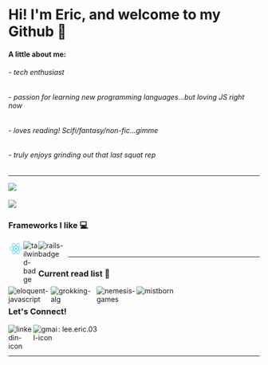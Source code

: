 
# Hi! I'm Eric, and welcome to my Github :wave:

#### A little about me: 
###### - tech enthusiast 
###### - passion for learning new programming languages...but loving JS right now 
###### - loves reading! Scifi/fantasy/non-fic...gimme 
###### - truly enjoys grinding out that last squat rep  

***
<div align="left">
  <div>
    <a href="https://github.com/kwayzaar/github-readme-stats">
      <img align="top" src="https://github-readme-stats.vercel.app/api?username=kwayzaar&theme=gruvbox" />
    </a>
  </div> 
  <br/>
  <!-- language counter -->
  <div width="full" height="full" align="left">
    <a href="https://github.com/kwayzaar/github-readme-stats">
      <img align="top" src="https://github-readme-stats.vercel.app/api/top-langs/?username=kwayzaar&hide_title=true&layout=compact&theme=gruvbox" />
    </a>
    <br/>
  </div>
  
  
<!--   [![Top Langs](https://github-readme-stats.vercel.app/api?username=kwayzaar&theme=gruvbox)](https://github.com/kwayzaar/github-readme-stats)   -->
 
### Frameworks I like :computer: 

<div width="full" height="full" align="top">
  <div width="full" height="full" align="left">  
<!--     <img align="left" width="30px" alt="js-badge" src="https://raw.githubusercontent.com/github/explore/80688e429a7d4ef2fca1e82350fe8e3517d3494d/topics/javascript/javascript.png" /> -->
<!--     <img align="left" width="30px" alt="css-badge" src="https://raw.githubusercontent.com/github/explore/80688e429a7d4ef2fca1e82350fe8e3517d3494d/topics/css/css.png" /> -->
<!--     <img align="left" width="30px" alt="ruby-badge" src="https://raw.githubusercontent.com/github/explore/80688e429a7d4ef2fca1e82350fe8e3517d3494d/topics/ruby/ruby.png" /> -->
    <img 
       align="left" 
       width="30px" 
       alt="react-badge" 
       src="https://raw.githubusercontent.com/github/explore/80688e429a7d4ef2fca1e82350fe8e3517d3494d/topics/react/react.png" 
     />
    <img 
       align="left" 
       width="30px" 
       alt="tailwind-badge" 
       src="https://user-images.githubusercontent.com/98990/89711240-4172a200-d989-11ea-8d51-4aaf922fa407.png" 
     />
    <img 
       align="left" 
       width="60px" 
       alt="rails-badge"
       src="https://camo.githubusercontent.com/4d6148f7e45a3dc16811f96438cc4b53c6df19af8c491c5eb73d4579cbbb4bd3/68747470733a2f2f727562796f6e7261696c732e6f72672f696d616765732f7261696c732d6c6f676f2e737667" 
     />
    <br/>
  </div>
</div>

<!-- [![Top Langs](https://github-readme-stats.vercel.app/api/top-langs/?username=kwayzaar&hide_title=true&layout=compact&theme=gruvbox)](https://github.com/kwayzaar/github-readme-stats) -->

***  
  
### Current read list :book:
  
<div align="left">
  <div width="full" height="full" align="left">
    <img align="left" width="85px" alt="eloquent-javascript" src="https://eloquentjavascript.net/img/cover.jpg" />
    <img align="left" width="92px" alt="grokking-alg" src="https://images.manning.com/360/480/resize/book/3/0b325da-eb26-4e50-8a2a-46042c647083/Bhargava-Algorithms_hires.png" />
    <img align="left" width="80px" alt="nemesis-games" src="https://static.wikia.nocookie.net/expanse/images/6/60/Nemesis_Games.jpg/revision/latest/scale-to-width-down/329?cb=20140808222629" />
    <img align="left" width="80px" alt="mistborn" src="https://upload.wikimedia.org/wikipedia/en/thumb/4/44/Mistborn-cover.jpg/220px-Mistborn-cover.jpg" />

  </div>
  <br/>
  
<div align="left" height="200" width="400">
  <p></p>
</div>
  
### Let's Connect! 
  <div width="full" height="full" align="top">
    <a align="left" width="full" height="full">
      <img align="left" width="50" height="50" alt="linkedin-icon" src="https://upload.wikimedia.org/wikipedia/commons/thumb/c/ca/LinkedIn_logo_initials.png/768px-LinkedIn_logo_initials.png" />
    </a>
    <a align="left" width="full" height="full">
      <img align="left" width="50" height="50" alt="gmail-icon" src="https://upload.wikimedia.org/wikipedia/commons/thumb/7/7e/Gmail_icon_%282020%29.svg/512px-Gmail_icon_%282020%29.svg.png" /><p>: lee.eric.03</p>
    </a>
  <!--   <a>
      <img align="left" width="100" height="100" alt="linkedin-icon" src="" />
    </a> -->
  </div>
  <br/>
</div>

***


<!--
**Kwayzaar/kwayzaar** is a ✨ _special_ ✨ repository because its `README.md` (this file) appears on your GitHub profile.

Here are some ideas to get you started:

- 🔭 I’m currently working on ...
- 🌱 I’m currently learning ...
- 👯 I’m looking to collaborate on ...
- 🤔 I’m looking for help with ...
- 💬 Ask me about ...
- 📫 How to reach me: ...
- 😄 Pronouns: ...
- ⚡ Fun fact: ...
-->
